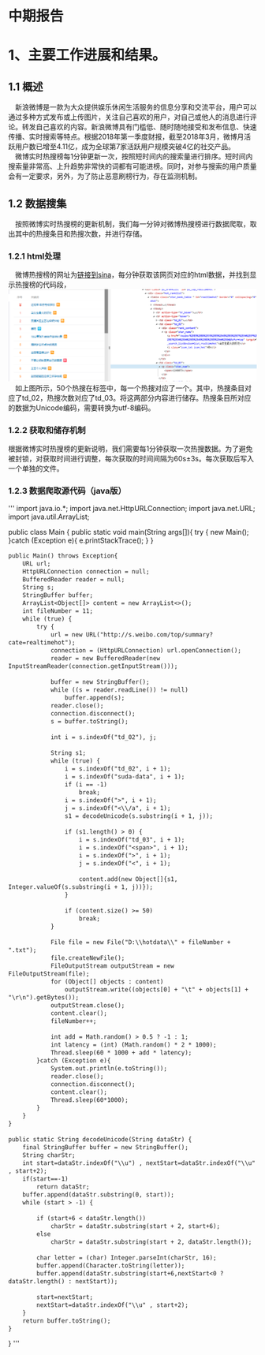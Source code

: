 # 中期报告

# 1、主要工作进展和结果。  
## 1.1 概述  
&emsp;新浪微博是一款为大众提供娱乐休闲生活服务的信息分享和交流平台，用户可以通过多种方式发布或上传图片，关注自己喜欢的用户，对自己或他人的消息进行评论。转发自己喜欢的内容。新浪微博具有门槛低、随时随地接受和发布信息、快速传播、实时搜索等特点。根据2018年第一季度财报，截至2018年3月，微博月活跃用户数已增至4.11亿，成为全球第7家活跃用户规模突破4亿的社交产品。  
&emsp;微博实时热搜榜每1分钟更新一次，按照短时间内的搜索量进行排序。短时间内搜索量非常高、上升趋势非常快的词都有可能进榜。同时，对参与搜索的用户质量会有一定要求，另外，为了防止恶意刷榜行为，存在监测机制。

## 1.2 数据搜集  
&emsp;按照微博实时热搜榜的更新机制，我们每一分钟对微博热搜榜进行数据爬取，取出其中的热搜条目和热搜次数，并进行存储。  

### 1.2.1 html处理  
&emsp;微博热搜榜的网址为[链接到sina](http://s.weibo.com/top/summary?cate=realtimehot)，每分钟获取该网页对应的html数据，并找到显示热搜榜的代码段，
![Alt text](1.png "热搜网站代码分析")  
&emsp;如上图所示，50个热搜在<tbody>标签中，每一个热搜对应了一个<tr action-type=hover></tr>。其中，热搜条目对应了td_02，热搜次数对应了td_03。将这两部分内容进行储存。热搜条目所对应的数据为Unicode编码，需要转换为utf-8编码。  

### 1.2.2 获取和储存机制
根据微博实时热搜榜的更新说明，我们需要每1分钟获取一次热搜数据。为了避免被封锁，对获取时间进行调整，每次获取的时间间隔为60s±3s。每次获取后写入一个单独的文件。  

### 1.2.3 数据爬取源代码（java版）  
'''
import java.io.*;
import java.net.HttpURLConnection;
import java.net.URL;
import java.util.ArrayList;

public class Main {
    public static void main(String args[]){
        try {
            new Main();
        }catch (Exception e){
            e.printStackTrace();
        }
    }

    public Main() throws Exception{
        URL url;
        HttpURLConnection connection = null;
        BufferedReader reader = null;
        String s;
        StringBuffer buffer;
        ArrayList<Object[]> content = new ArrayList<>();
        int fileNumber = 11;
        while (true) {
            try {
                url = new URL("http://s.weibo.com/top/summary?cate=realtimehot");
                connection = (HttpURLConnection) url.openConnection();
                reader = new BufferedReader(new InputStreamReader(connection.getInputStream()));

                buffer = new StringBuffer();
                while ((s = reader.readLine()) != null)
                    buffer.append(s);
                reader.close();
                connection.disconnect();
                s = buffer.toString();

                int i = s.indexOf("td_02"), j;

                String s1;
                while (true) {
                    i = s.indexOf("td_02", i + 1);
                    i = s.indexOf("suda-data", i + 1);
                    if (i == -1)
                        break;
                    i = s.indexOf(">", i + 1);
                    j = s.indexOf("<\\/a", i + 1);
                    s1 = decodeUnicode(s.substring(i + 1, j));

                    if (s1.length() > 0) {
                        i = s.indexOf("td_03", i + 1);
                        i = s.indexOf("<span>", i + 1);
                        i = s.indexOf(">", i + 1);
                        j = s.indexOf("<", i + 1);

                        content.add(new Object[]{s1, Integer.valueOf(s.substring(i + 1, j))});
                    }

                    if (content.size() >= 50)
                        break;
                }

                File file = new File("D:\\hotdata\\" + fileNumber + ".txt");
                file.createNewFile();
                FileOutputStream outputStream = new FileOutputStream(file);
                for (Object[] objects : content)
                    outputStream.write((objects[0] + "\t" + objects[1] + "\r\n").getBytes());
                outputStream.close();
                content.clear();
                fileNumber++;

                int add = Math.random() > 0.5 ? -1 : 1;
                int latency = (int) (Math.random() * 2 * 1000);
                Thread.sleep(60 * 1000 + add * latency);
            }catch (Exception e){
                System.out.println(e.toString());
                reader.close();
                connection.disconnect();
                content.clear();
                Thread.sleep(60*1000);
            }
        }
    }

    public static String decodeUnicode(String dataStr) {
        final StringBuffer buffer = new StringBuffer();
        String charStr;
        int start=dataStr.indexOf("\\u") , nextStart=dataStr.indexOf("\\u" , start+2);
        if(start==-1)
            return dataStr;
        buffer.append(dataStr.substring(0, start));
        while (start > -1) {

            if (start+6 < dataStr.length())
                charStr = dataStr.substring(start + 2, start+6);
            else
                charStr = dataStr.substring(start + 2, dataStr.length());

            char letter = (char) Integer.parseInt(charStr, 16);
            buffer.append(Character.toString(letter));
            buffer.append(dataStr.substring(start+6,nextStart<0 ? dataStr.length() : nextStart));

            start=nextStart;
            nextStart=dataStr.indexOf("\\u" , start+2);
        }
        return buffer.toString();
    }
}
'''
